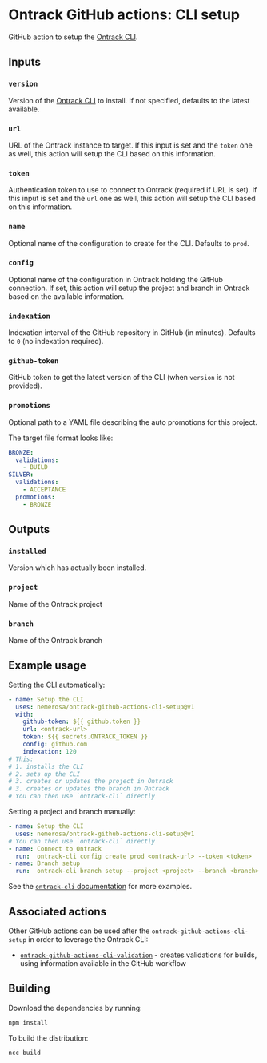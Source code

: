 # Ontrack GitHub actions: CLI setup

GitHub action to setup the [Ontrack CLI](https://github.com/nemerosa/ontrack-cli).

## Inputs

### `version`

Version of the [Ontrack CLI](https://github.com/nemerosa/ontrack-cli/releases) to install. If not specified, defaults to the latest available.

### `url`

URL of the Ontrack instance to target. If this input is set and the `token` one as well, this action will setup the CLI based on this information.

### `token`

Authentication token to use to connect to Ontrack (required if URL is set). If this input is set and the `url` one as well, this action will setup the CLI based on this information.

### `name`

Optional name of the configuration to create for the CLI. Defaults to `prod`.

### `config`

Optional name of the configuration in Ontrack holding the GitHub connection. If set, this action will setup the project and branch in Ontrack based on the available information.

### `indexation`

Indexation interval of the GitHub repository in GitHub (in minutes). Defaults to `0` (no indexation required).

### `github-token`

GitHub token to get the latest version of the CLI (when `version` is not provided).

### `promotions`

Optional path to a YAML file describing the auto promotions for this project.

The target file format looks like:

```yaml
BRONZE:
  validations:
    - BUILD
SILVER:
  validations:
    - ACCEPTANCE
  promotions:
    - BRONZE
```

## Outputs

### `installed`

Version which has actually been installed.

### `project`

Name of the Ontrack project

### `branch`

Name of the Ontrack branch

## Example usage

Setting the CLI automatically:

```yaml
- name: Setup the CLI
  uses: nemerosa/ontrack-github-actions-cli-setup@v1
  with:
    github-token: ${{ github.token }}
    url: <ontrack-url>
    token: ${{ secrets.ONTRACK_TOKEN }}
    config: github.com
    indexation: 120
# This:
# 1. installs the CLI
# 2. sets up the CLI
# 3. creates or updates the project in Ontrack
# 3. creates or updates the branch in Ontrack
# You can then use `ontrack-cli` directly
```

Setting a project and branch manually:

```yaml
- name: Setup the CLI
  uses: nemerosa/ontrack-github-actions-cli-setup@v1
# You can then use `ontrack-cli` directly
- name: Connect to Ontrack
  run:  ontrack-cli config create prod <ontrack-url> --token <token>
- name: Branch setup
  run:  ontrack-cli branch setup --project <project> --branch <branch>
```

See the [`ontrack-cli` documentation](https://github.com/nemerosa/ontrack-cli) for more examples.

## Associated actions

Other GitHub actions can be used after the `ontrack-github-actions-cli-setup` in order to leverage the Ontrack CLI:

* [`ontrack-github-actions-cli-validation`](https://github.com/nemerosa/ontrack-github-actions-cli-validation/) - creates validations for builds, using information available in the GitHub workflow

## Building

Download the dependencies by running:

```bash
npm install
```

To build the distribution:

```bash
ncc build
```
